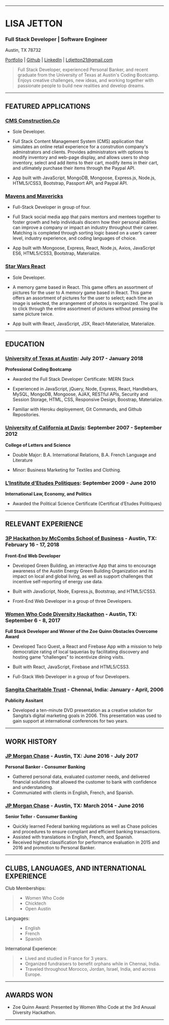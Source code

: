 - - - -
# **LISA JETTON**
### **Full Stack Developer | Software Engineer**

Austin, TX 78732 

[Portfolio](http://lisajetton.com) | [Github](https://github.com/JettTech/) | [LinkedIn](https://www.linkedin.com/in/lisa-jetton/) | Ldjetton21@gmail.com

>Full Stack Developer, experienced Personal Banker, and recent graduate from the University of Texas at Austin's Coding Bootcamp. Enjoys creative challenges, new ideas, and working together with passionate people to build new realities and develop dreams. 

- - - -
 ## FEATURED APPLICATIONS ##
 
### **[CMS Construction.Co](https://github.com/JettTech/cmsConstructionCart)**
- Sole Developer. 

- Full Stack Content Management System (CMS) application that simulates an online retail experience for a constrution company's adminstrators and clients. Provides administrators with options to modify inventory and web-page display, and allows users to shop inventory, select and add items to their cart, modify items in their cart, and utlimately purchase their items through the Paypal API.

- App built with JavaScript, MongoDB, Mongoose, Express.js, Node.js, HTML5/CSS3, Bootstrap, Passport API, and Paypal API.

### **[Mavens and Mavericks](https://github.com/MavensAndMavericks/Mavens_and_Mavericks)**
- Full-Stack Developer in group of four.

- Full Stack social media app that pairs mentors and mentees together to foster growth and help individuals discern how their personal abilities can improve a company or impact an industry throughout their career. Matching is completed through sorting logic based on a user’s career level, industry experience, and coding languages of choice.

- App built with Mongoose, Express, React, Node.js, Axios, JavaScript ES6, HTML5/CSS3, Bootstrap, Materialize.

### **[Star Wars React](https://github.com/JettTech/React-Memory-Game/blob/master/README.md)**
- Sole Developer. 

- A memory game based in React. This game offers an assortment of pictures for the user to A memory game based in React. This game offers an assortment of pictures for the user to select; each time an image is selected, the arrangement of photos is reorganized. The goal is to click through the entire assortment of pictures without pressing the same picture twice.

- App built with React, JavaScript, JSX, React-Materialize, Materialize.

- - - -
 ## EDUCATION ##

### **[University of Texas at Austin](https://professionaled.utexas.edu/coding-boot-camp-certificate-program):  July 2017 - January 2018**
**Professional Coding Bootcamp**

- Awarded the Full Stack Developer Certificate: MERN Stack

- Experienced in JavaScript, jQuery, Node, Express, React, Handlebars, MySQL, MongoDB, Mongoose, AJAX, RESTful APIs, Security and Session Storage, HTML, CSS, Responsive Design, Boostrap, Materialize. 

- Familiar with Heroku deployement, Git Commands, and Github Repositories.


### **[University of California at Davis](https://ls.ucdavis.edu/): September 2007 - September 2012**
**College of Letters and Science**

- Double Major: B.A. International Relations, B.A. French Language and Literature 

- Minor: Business Marketing for Textiles and Clothing.

### **[L’Institute d’Etudes Politiques](https://www.sciencespo-lyon.fr/accueil): September 2009 - June 2010**
**International Law, Economy, and Politics**

- Awarded the Political Science Certificate (Certificat d’Etudes Politiques)

- - - -
## **RELEVANT EXPERIENCE**

### **[3P Hackathon by McCombs School of Business](https://tx3phack.splashthat.com/) - Austin, TX: February 16 - 17, 2018**
**Front-End Web Developer**

- Developed Green Building, an interactive App that aims to encourage awareness of the Austin Energy Green Building Organization and its impact on local and global living, as well as support challenges that incentive self-reporting of energy use data.

- Built with JavaScript, Node, Express.js, Bootstrap, and HTML5/CSS3.

- Front-End Web Developer in a group of three Developers.

### **[Women Who Code Diversity Hackathon](https://www.meetup.com/Women-Who-Code-Austin/events/242501507/) - Austin, TX: September 6 - 8, 2017**
**Full Stack Developer and Winner of the Zoe Quinn Obstacles Overcome Award**

- Developed Taco Quest, a React and Firebase App with a mission to help democratize rating of local taquerias by facilitating discovery and hosting game “challenges” to incentivize dining visits.

- Built with React, JavaScript, Firebase and HTML5/CSS3.

- Full-Stack Web Developer in a group of four Developers.

### **[Sangita Charitable Trust](http://www.sangitacharitabletrust.com/) - Chennai, India: January - April, 2006**
**Publicity Assitant**
- Developed a ten-minute DVD presentation as a creative solution for Sangita’s digital marketing goals in 2006.  This presentation was used to gain support at international conferences for two years.

- - - -
## **WORK HISTORY**

### **[JP Morgan Chase](https://www.jpmorganchase.com/) - Austin, TX: June 2016 - July 2017**
**Personal Banker - Consumer Banking**
- Gathered personal data, evaluated customer needs, and delivered financial solutions that allowed the customer to bank with confidence and understanding.
- Communiated with clients in English, French, and Spanish. 

### **[JP Morgan Chase](https://www.jpmorganchase.com/) - Austin, TX: March 2014 - June 2016**
**Senior Teller - Consumer Banking**
- Quickly learned Federal banking regulations as well as Chase policies and procedures to ensure compliant and efficient banking transactions.
- Assisted with translations in English, French, and Spanish. 
- Received highest classification for performance evaluation in 2015 and 2016 and promotion to Personal Banker.
 
 - - - -
## CLUBS, LANGUAGES, AND INTERNATIONAL EXPERIENCE ##
Club Memberships:
 >- Women Who Code
 >- Chicktech
 >- Open Austin
 
Languages: 
 >- English
 >- French
 >- Spanish
 
International Experience: 
 >- Lived and studied in France for 3 years. 
 >- Organized fundraisers to benefit orphans while in Chennai, India.  
 >- Traveled throughout Morocco, Jordan, Israel, India, and across Europe.
  
 - - - -
## AWARDS WON ##
- Zoe Quinn Award: Presented by Women Who Code at the 3rd Anuual Diversity Hackathon.
- - - -
